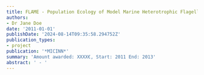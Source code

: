 ```yaml
---
title: FLAME - Population Ecology of Model Marine Heterotrophic Flagellates
authors:
- Dr Jane Doe
date: '2011-01-01'
publishDate: '2024-08-14T09:35:58.294752Z'
publication_types:
- project
publication: '*MICINN*'
summary: 'Amount awarded: XXXX€, Start: 2011 End: 2013'
abstract: ' - '
---
```

